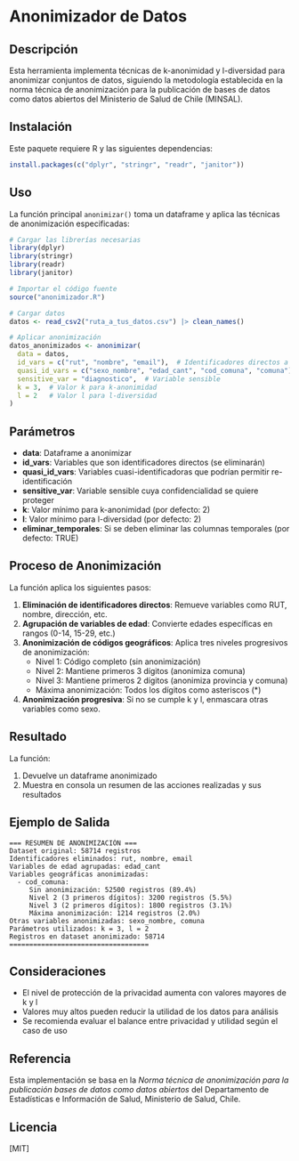# Anonimizador de Datos

## Descripción

Esta herramienta implementa técnicas de k-anonimidad y l-diversidad para anonimizar conjuntos de datos, siguiendo la metodología establecida en la norma técnica de anonimización para la publicación de bases de datos como datos abiertos del Ministerio de Salud de Chile (MINSAL).

## Instalación

Este paquete requiere R y las siguientes dependencias:

```r
install.packages(c("dplyr", "stringr", "readr", "janitor"))
```

## Uso

La función principal `anonimizar()` toma un dataframe y aplica las técnicas de anonimización especificadas:

```r
# Cargar las librerías necesarias
library(dplyr)
library(stringr)
library(readr)
library(janitor)

# Importar el código fuente
source("anonimizador.R")

# Cargar datos
datos <- read_csv2("ruta_a_tus_datos.csv") |> clean_names()

# Aplicar anonimización
datos_anonimizados <- anonimizar(
  data = datos,
  id_vars = c("rut", "nombre", "email"),  # Identificadores directos a eliminar
  quasi_id_vars = c("sexo_nombre", "edad_cant", "cod_comuna", "comuna"),  # Cuasi-identificadores
  sensitive_var = "diagnostico",  # Variable sensible
  k = 3,  # Valor k para k-anonimidad
  l = 2   # Valor l para l-diversidad
)
```

## Parámetros

- **data**: Dataframe a anonimizar
- **id_vars**: Variables que son identificadores directos (se eliminarán)
- **quasi_id_vars**: Variables cuasi-identificadoras que podrían permitir re-identificación
- **sensitive_var**: Variable sensible cuya confidencialidad se quiere proteger
- **k**: Valor mínimo para k-anonimidad (por defecto: 2)
- **l**: Valor mínimo para l-diversidad (por defecto: 2)
- **eliminar_temporales**: Si se deben eliminar las columnas temporales (por defecto: TRUE)

## Proceso de Anonimización

La función aplica los siguientes pasos:

1. **Eliminación de identificadores directos**: Remueve variables como RUT, nombre, dirección, etc.
2. **Agrupación de variables de edad**: Convierte edades específicas en rangos (0-14, 15-29, etc.)
3. **Anonimización de códigos geográficos**: Aplica tres niveles progresivos de anonimización:
   - Nivel 1: Código completo (sin anonimización)
   - Nivel 2: Mantiene primeros 3 dígitos (anonimiza comuna)
   - Nivel 3: Mantiene primeros 2 dígitos (anonimiza provincia y comuna)
   - Máxima anonimización: Todos los dígitos como asteriscos (*)
4. **Anonimización progresiva**: Si no se cumple k y l, enmascara otras variables como sexo.

## Resultado

La función:

1. Devuelve un dataframe anonimizado
2. Muestra en consola un resumen de las acciones realizadas y sus resultados

## Ejemplo de Salida

```
=== RESUMEN DE ANONIMIZACIÓN ===
Dataset original: 58714 registros
Identificadores eliminados: rut, nombre, email
Variables de edad agrupadas: edad_cant
Variables geográficas anonimizadas:
  - cod_comuna:
     Sin anonimización: 52500 registros (89.4%)
     Nivel 2 (3 primeros dígitos): 3200 registros (5.5%)
     Nivel 3 (2 primeros dígitos): 1800 registros (3.1%)
     Máxima anonimización: 1214 registros (2.0%)
Otras variables anonimizadas: sexo_nombre, comuna
Parámetros utilizados: k = 3, l = 2
Registros en dataset anonimizado: 58714
===================================
```

## Consideraciones

- El nivel de protección de la privacidad aumenta con valores mayores de k y l
- Valores muy altos pueden reducir la utilidad de los datos para análisis
- Se recomienda evaluar el balance entre privacidad y utilidad según el caso de uso

## Referencia

Esta implementación se basa en la *Norma técnica de anonimización para la publicación bases de datos como datos abiertos* del Departamento de Estadísticas e Información de Salud, Ministerio de Salud, Chile.

## Licencia

[MIT]